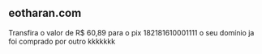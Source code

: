 ## eotharan.com

Transfira o valor de R$ 60,89 para o pix 182181610001111 o seu domínio ja foi comprado por outro kkkkkkk
